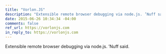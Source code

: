 ```yaml
---
title: "Vorlon.JS"
description: "Extensible remote browser debugging via node.js. ’Nuff said."
date: 2015-06-26 10:34:34 -04:00
comments: false
ref_url: https://vorlonjs.com
in_reply_to: https://vorlonjs.com
---
```


Extensible remote browser debugging via node.js. ’Nuff said.